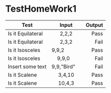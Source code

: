 # TestHomeWork1


| Test                | Input              |Output|
| -------------       |:-------------:     |-----:|
| Is it Equilateral   | 2,2,2              | Pass |
| Is it Equilateral   | 2,3,2              | Fail |
| Is it Isosceles     | 9,9,2              | Pass |
| Is it Isosceles     | 9,9,0              | Fail |
| Insert some text    | 9,9,"Bird"         | Fail |
| Is it Scalene       | 3,4,10             | Pass |
| Is it Scalene       | 10,4,3             | Pass |
